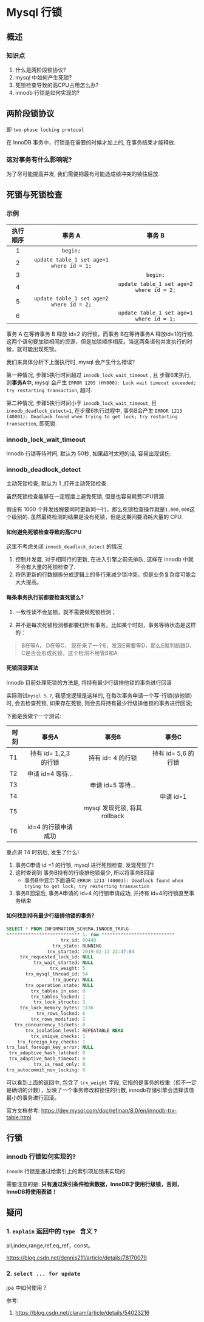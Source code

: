 # Mysql 行锁

## 概述

### 知识点

1. 什么是两阶段锁协议? 
2. mysql 中如何产生死锁?
3. 死锁检查导致的高CPU占用怎么办?
4. innodb 行锁是如何实现的?

## 两阶段锁协议 

即 `two-phase locking protocol`

在 InnoDB 事务中，行锁是在需要的时候才加上的, 在事务结束才能释放.

### 这对事务有什么影响呢?

为了尽可能提高并发, 我们需要把最有可能造成锁冲突的锁往后放.

## 死锁与死锁检查

### 示例

| 执行顺序 |                  事务 A                  |                  事务 B                  |
| :------: | :--------------------------------------: | :--------------------------------------: |
|    1     |                 `begin;`                 |                                          |
|    2     | `update table_1 set age=1 where id = 1;` |                                          |
|    3     |                                          |                 `begin;`                 |
|    4     |                                          | `update table_1 set age=2 where id = 2;` |
|    5     | `update table_1 set age=2 where id = 2;` |                                          |
|    6     |                                          | `update table_1 set age=1 where id = 1;` |

事务 A 在等待事务 B 释放 id=2 的行锁，而事务 B在等待事务A 释放id=1的行锁. 这两个语句要加锁相同的资源，但是加锁顺序相反。当这两条语句并发执行的时候，就可能出现死锁。

我们来具体分析下上面执行时, mysql 会产生什么错误?

第一种情况,  步骤5执行时间超过 `innodb_lock_wait_timeout` , 且 步骤6未执行, 则**事务A**中,  mysql 会产生 `ERROR 1205 (HY000): Lock wait timeout exceeded; try restarting transaction`, 超时.

第二种情况, 步骤5执行时间小于 `innodb_lock_wait_timeout`, 且`innodb_deadlock_detect=1`, 在步骤6执行过程中, 事务B会产生 `ERROR 1213 (40001): Deadlock found when trying to get lock; try restarting transaction`, 即死锁.

### innodb_lock_wait_timeout

Innodb 行锁等待时间, 默认为 50秒, 如果超时太短的话, 容易出现误伤. 

### innodb_deadlock_detect

主动死锁检查, 默认为 1 ,打开主动死锁检查.

虽然死锁检查能够在一定程度上避免死锁, 但是也容易耗费CPU资源.

假设有 1000 个并发线程要同时更新同一行，那么死锁检查操作就是` 1,000,000 `这个级别的. 虽然最终检测的结果是没有死锁，但是这期间要消耗大量的 CPU. 

#### 如何避免死锁检查导致的高CPU

这里不考虑关闭 `innodb_deadlock_detect` 的情况

1. 控制并发度, 对于相同行的更新, 在进入引擎之前先排队, 这样在 innodb 中就不会有大量的死锁检查了.
2. 将热更新的行数据拆分成逻辑上的多行来减少锁冲突，但是业务复杂度可能会大大提高。

#### 每条事务执行前都要检查死锁么?

1. 一致性读不会加锁，就不需要做死锁检测；

2. 并不是每次死锁检测都都要扫所有事务。比如某个时刻，事务等待状态是这样的：

> B在等A，
> D在等C，
> 现在来了一个E，发现E需要等D，那么E就判断跟D、C是否会形成死锁，这个检测不用管B和A


#### 死锁回滚算法

Innodb 目前处理死锁的方法是, 将持有最少行级排他锁的事务进行回滚

实际测试`mysql 5.7`, 我感觉逻辑是这样的, 在每次事务申请一个写-行锁(排他锁)时, 会去检查死锁, 如果存在死锁, 则会去将持有最少行级排他锁的事务进行回滚;

下面是我做个一个测试:

| 时刻 |         事务A         |             事务B              |        事务C        |
| ---- | :-------------------: | :----------------------------: | :-----------------: |
| T1   | 持有 id= 1,2,3 的行锁 |       持有 id= 4 的行锁        | 持有 id= 5,6 的行锁 |
| T2   |   申请 id=4 等待...   |                                |                     |
| T3   |                       |       申请 id=5  等待...       |                     |
| T4   |                       |                                |      申请 id=1      |
| T5   |                       | mysql 发现死锁, 将其  rollback |                     |
| T6   |  id=4 的行锁申请成功  |                                |                     |

重点讲 T4 时刻后, 发生了什么!

1. 事务C申请 id =1 的行锁, mysql 进行死锁检查, 发现死锁了! 
2. 这时查询到 事务B持有的行级排他锁最少, 所以将事务B回滚
   - 事务B中显示下面语句 `ERROR 1213 (40001): Deadlock found when trying to get lock; try restarting transaction`
3. 事务B回滚后, 事务A申请的 id=4 的行锁申请成功, 并持有 id=4的行锁直至事务结束

#### 如何找到持有最少行级排他锁的事务?

```sql
SELECT * FROM INFORMATION_SCHEMA.INNODB_TRX\G
*************************** 1. row ***************************
                    trx_id: 60440
                 trx_state: RUNNING
               trx_started: 2019-02-13 22:47:04
     trx_requested_lock_id: NULL
          trx_wait_started: NULL
                trx_weight: 5
       trx_mysql_thread_id: 54
                 trx_query: NULL
       trx_operation_state: NULL
         trx_tables_in_use: 0
         trx_tables_locked: 1
          trx_lock_structs: 3
     trx_lock_memory_bytes: 1136
           trx_rows_locked: 6
         trx_rows_modified: 2
   trx_concurrency_tickets: 0
       trx_isolation_level: REPEATABLE READ
         trx_unique_checks: 1
    trx_foreign_key_checks: 1
trx_last_foreign_key_error: NULL
 trx_adaptive_hash_latched: 0
 trx_adaptive_hash_timeout: 0
          trx_is_read_only: 0
trx_autocommit_non_locking: 0
```

可以看到上面的返回中, 包含了 `trx_weight` 字段, 它指的是事务的权重（但不一定是确切的计数），反映了一个事务修改和锁住的行数, innodb存储引擎会选择该值最小的事务进行回滚。

官方文档参考: https://dev.mysql.com/doc/refman/8.0/en/innodb-trx-table.html


## 行锁

### innodb 行锁如何实现的?

`InnoDB` 行锁是通过给索引上的索引项加锁来实现的. 

需要注意的是: **只有通过索引条件检索数据，InnoDB才使用行级锁，否则，InnoDB将使用表锁！**

## 疑问

### 1. `explain` 返回中的 `type ` 含义 ?

all,index,range,ref,eq_ref，const。

https://blog.csdn.net/dennis211/article/details/78170079

### 2. `select ... for update  `

jpa 中如何使用 ? 

参考: 

1. https://blog.csdn.net/claram/article/details/54023216

